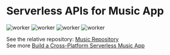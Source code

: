 # Serverless APIs for Music App

![worker](https://img.shields.io/badge/Typescript-blue)
![worker](https://img.shields.io/badge/Cloudflare-Workers-green)
![worker](https://img.shields.io/badge/Cloudflare-R2-orange)
![worker](https://img.shields.io/badge/Cloudflare-D1-brightgreen)

See the relative repository: [Music Repository](https://github.com/roger-twan/music)  
See more [Build a Cross-Platform Serverless Music App](https://roger.twan.life/Build-a-Cross-Platform-Serverless-Music-App-cf8bc898fce54122b9f936e8c4c10e07)
